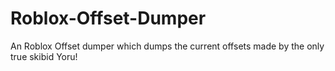 # Roblox-Offset-Dumper
An Roblox Offset dumper which dumps the current offsets made by the only true skibid Yoru!
